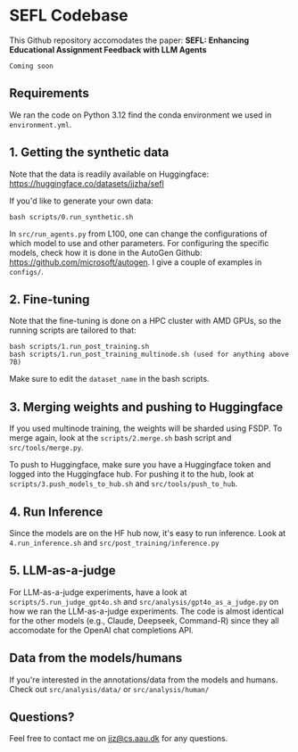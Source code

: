 # SEFL Codebase

This Github repository accomodates the paper: **SEFL: Enhancing Educational Assignment Feedback with LLM Agents**

```
Coming soon
```

## Requirements

We ran the code on Python 3.12 find the conda environment we used in `environment.yml`.

## 1. Getting the synthetic data
Note that the data is readily available on Huggingface: https://huggingface.co/datasets/jjzha/sefl

If you'd like to generate your own data:

```
bash scripts/0.run_synthetic.sh
```

In `src/run_agents.py` from L100, one can change the configurations of which model to use and other parameters. For configuring the specific models, check how it is done in the AutoGen Github: https://github.com/microsoft/autogen. I give a couple of examples in `configs/`.

## 2. Fine-tuning
Note that the fine-tuning is done on a HPC cluster with AMD GPUs, so the running scripts are tailored to that:

```
bash scripts/1.run_post_training.sh
bash scripts/1.run_post_training_multinode.sh (used for anything above 7B)
```

Make sure to edit the `dataset_name` in the bash scripts.

## 3. Merging weights and pushing to Huggingface
If you used multinode training, the weights will be sharded using FSDP. To merge again, look at the `scripts/2.merge.sh` bash script and `src/tools/merge.py`.

To push to Huggingface, make sure you have a Huggingface token and logged into the Huggingface hub. For pushing it to the hub, look at `scripts/3.push_models_to_hub.sh` and `src/tools/push_to_hub`.

## 4. Run Inference
Since the models are on the HF hub now, it's easy to run inference. Look at `4.run_inference.sh` and `src/post_training/inference.py`

## 5. LLM-as-a-judge
For LLM-as-a-judge experiments, have a look at `scripts/5.run_judge_gpt4o.sh` and `src/analysis/gpt4o_as_a_judge.py` on how we ran the LLM-as-a-judge experiments. The code is almost identical for the other models (e.g., Claude, Deepseek, Command-R) since they all accomodate for the OpenAI chat completions API.

## Data from the models/humans
If you're interested in the annotations/data from the models and humans. Check out `src/analysis/data/` or `src/analysis/human/`

## Questions?
Feel free to contact me on jjz@cs.aau.dk for any questions.
